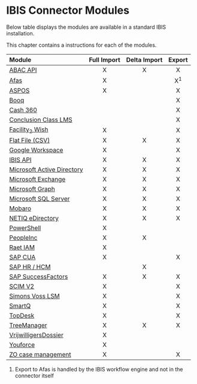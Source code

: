 # IBIS Connector Modules

Below table displays the modules are available in a standard IBIS
installation.

This chapter contains a instructions for each of the modules.

|                       Module                                                       | Full Import | Delta Import | Export       |
|:-----------------------------------------------------------------------------------|:-----------:|:------------:|:------------:|
| [ABAC API](./IBIS_Connectoren/Connector_ABACAPI)                                   | X           | X            | X            |
| [Afas](./IBIS_Connectoren/Connector_Afas)                                          | X           |              | X<sup>1</sup>|
| [ASPOS](./IBIS_Connectoren/Connector_Aspos)                                        | X           |              | X            |
| [Booq](./IBIS_Connectoren/Connector_Booq)                                          |             |              | X            |
| [Cash 360](./IBIS_Connectoren/Connector_Cash360)                                   |             |              | X            |
| [Conclusion Class LMS](./IBIS_Connectoren/Connector_Conclusion_Class_LMS)          |             |              | X            |
| [Facility<sub>2</sub> Wish](./IBIS_Connectoren/Connector_Facility2WISH)            | X           |              | X            |
| [Flat File (CSV)](./IBIS_Connectoren/Connector_FlatFile(CSV))                      | X           | X            | X            |
| [Google Workspace](./IBIS_Connectoren/Connector_GoogleWorkspace)                   | X           |              | X            |
| [IBIS API](./IBIS_Connectoren/Connector_IBISAPI)                                   | X           | X            | X            |
| [Microsoft Active Directory](./IBIS_Connectoren/Connector_MicrosoftActiveDirectory)| X           | X            | X            |
| [Microsoft Exchange](./IBIS_Connectoren/Connector_MicrosoftExchange)               | X           | X            | X            |
| [Microsoft Graph](./IBIS_Connectoren/Connector_MicrosoftGraph)                     | X           | X            | X            |
| [Microsoft SQL Server](./IBIS_Connectoren/Connector_MicrosoftSQLServer)            | X           | X            | X            |
| [Mobaro](./IBIS_Connectoren/Connector_Mobaro)                                      | X           | X            | X            |
| [NETIQ eDirectory](./IBIS_Connectoren/Connector_NetIQ_eDirectory)                  | X           | X            | X            |
| [PowerShell](./IBIS_Connectoren/Connector_PowerShell)                              | X           |              |              |
| [PeopleInc](./IBIS_Connectoren/Connector_PeopleInc)                                | X           | X            |              |
| [Raet IAM](./IBIS_Connectoren/Connector_RaetIAM)                                   | X           |              |              |
| [SAP CUA](./IBIS_Connectoren/Connector_SAP_CUA)                                    | X           |              | X            |
| [SAP HR / HCM](./IBIS_Connectoren/Connector_SAPHR_HCM)                             |             | X            |              |
| [SAP SuccessFactors](./IBIS_Connectoren/Connector_SAPSuccessFactors)               | X           | X            | X            |
| [SCIM V2](./IBIS_Connectoren/Connector_SCIMV2)                                     | X           |              | X            |
| [Simons Voss LSM](./IBIS_Connectoren/Connector_SimonsVossLSM)                      | X           |              | X            |
| [SmartQ](./IBIS_Connectoren/Connector_SmartQ)                                      | X           |              | X            |
| [TopDesk](./IBIS_Connectoren/Connector_Topdesk)                                    | X           |              | X            |
| [TreeManager](./IBIS_Connectoren/Connector_TreeManager)                            | X           | X            | X            |
| [VrijwilligersDossier](./IBIS_Connectoren/Connector_VrijwilligersDossier)          | X           |              |              |
| [Youforce](./IBIS_Connectoren/Connector_Youforce)                                  | X           |              |              |
| [ZO case management](./IBIS_Connectoren/Connector_ZO)                              | X           |              | X            |

  
1. Export to Afas is handled by the IBIS workflow engine and not in the
connector itself